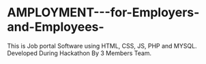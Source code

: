 # AMPLOYMENT---for-Employers-and-Employees-
This is Job portal Software using HTML, CSS, JS, PHP and MYSQL. Developed During Hackathon By 3 Members Team.
